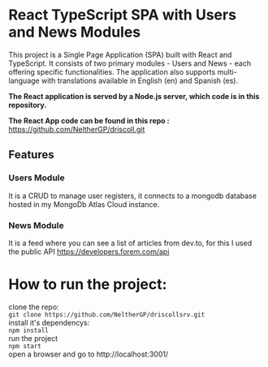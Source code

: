 # React TypeScript SPA with Users and News Modules

This project is a Single Page Application (SPA) built with React and TypeScript. It consists of two primary modules - Users and News - each offering specific functionalities. The application also supports multi-language with translations available in English (en) and Spanish (es).

**The React application is served by a Node.js server, which code is in this repository.**

**The React App code can be found in this repo :** https://github.com/NeltherGP/driscoll.git 
## Features

### Users Module

It is a CRUD to manage user registers, it connects to a mongodb database hosted in my MongoDb Atlas Cloud instance. 

### News Module

It is a feed where you can see a list of articles from dev.to, for this I used the public API https://developers.forem.com/api  

# How to run the project: 

clone the repo:  
`git clone https://github.com/NeltherGP/driscollsrv.git`  
install it's dependencys:  
`npm install`  
run the project  
`npm start`  
open a browser and go to http://localhost:3001/ 
